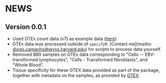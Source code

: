 # NEWS

## Version 0.0.1

 - Used GTEx count data (v7) as example data ([here]())
 - GTEx data was processed outside of `specifyR`. [Contact me](mailto: diogo.camacho@wyss.harvard.edu) for scripts to process data yourself.
 - Removed 880 samples on GTEx data corresponding to "Cells -- EBV-transformed lymphocytes", "Cells - Transformed fibroblasts", and "Whole Blood".
 - Tissue specificity for these GTEX data provided as part of the package, together with metadata on the samples, as provided by [GTEX](https://gtexportal.org/home/).


